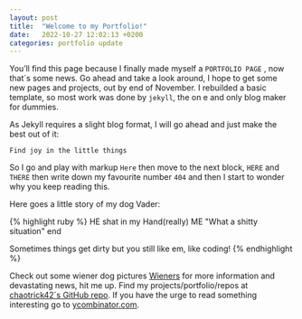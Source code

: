 ```yaml
---
layout: post
title:  "Welcome to my Portfolio!"
date:   2022-10-27 12:02:13 +0200
categories: portfolio update
---
```

You’ll find this page because I finally made myself a `PORTFOLIO PAGE` , now that´s some news. Go ahead and take a look around, I hope to get some new pages and projects, out by end of November. I rebuilded a basic template, so most work was done by `jekyll`, the on e and only blog maker for dummies.

As Jekyll requires a slight blog format, I will go ahead and just make the best out of it:

`Find joy in the little things`

So I go and play with markup `Here` then move to the next block, `HERE` and `THERE` then write down my favourite number `404` and then I start to wonder why you keep reading this.

Here goes a little story of my dog Vader:

{% highlight ruby %}
HE shat in my Hand(really)
ME "What a shitty situation"
end

Sometimes things get dirty but you still like em, like coding!
{% endhighlight %}

Check out some wiener dog pictures [Wieners][wiener-pics] for more information and devastating news, hit me up. Find my projects/portfolio/repos at [chaotrick42´s GitHub repo][my-gh]. If you have the urge to read something interesting go to [ycombinator.com][hacker-news].

[wiener-pics]: https://search.brave.com/images?q=wiener%20dog
[my-gh]:   https://github.com/chaotrick42
[hacker-news]: https://talk.jekyllrb.com/

